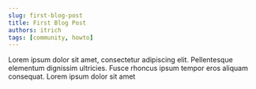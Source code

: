 ```yaml
---
slug: first-blog-post
title: First Blog Post
authors: itrich
tags: [community, howto]
---
```


Lorem ipsum dolor sit amet, consectetur adipiscing elit. Pellentesque elementum dignissim ultricies. Fusce rhoncus ipsum tempor eros aliquam consequat. Lorem ipsum dolor sit amet
